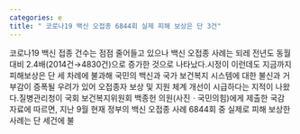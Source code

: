 ```yaml
---
categories: e
title: " 코로나19 백신 오접종 6844회 실제 피해 보상은 단 3건"
---
```

코로나19 백신 접종 건수는 점점 줄어들고 있으나 백신 오접종 사례는 되레 전년도 동월 대비 2.4배(2014건→4830건)으로 증가한 것으로 나타났다.시정이 이런데도 지금까지 피해보상은 단 세 차례에 불과해 국민의 백신과 국가 보건복지 시스템에 대한 불신과 거부감이 증폭될 우려가 있어 오접종자 보상 및 지원 체계 개선이 시급하다는 지적이 나왔다.질병관리청이 국회 보건복지위원회 백종헌 의원(사진ㆍ국민의힘)에게 제출한 국감 자료에 따르면, 지난 9월 현재 정부의 백신 오접종 사례 6844회 중 실제로 피해 보상한 사례는 단 세건에 불